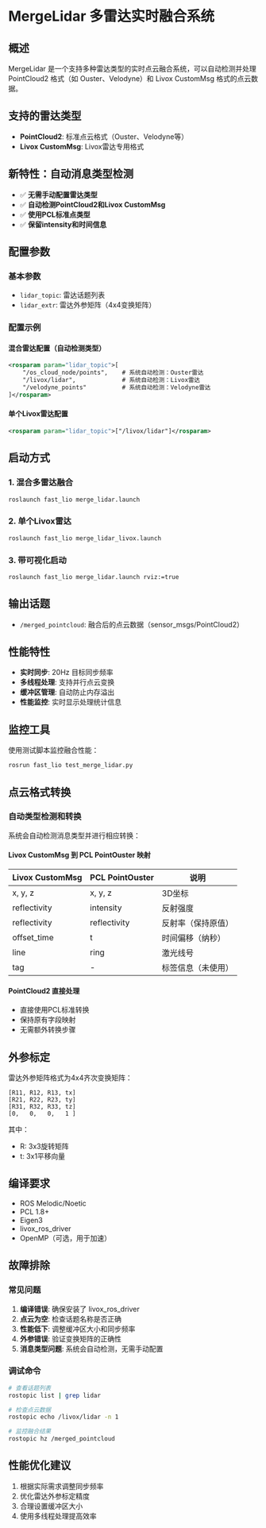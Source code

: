 # MergeLidar 多雷达实时融合系统

## 概述
MergeLidar 是一个支持多种雷达类型的实时点云融合系统，可以自动检测并处理 PointCloud2 格式（如 Ouster、Velodyne）和 Livox CustomMsg 格式的点云数据。

## 支持的雷达类型
- **PointCloud2**: 标准点云格式（Ouster、Velodyne等）
- **Livox CustomMsg**: Livox雷达专用格式

## 新特性：自动消息类型检测
- ✅ **无需手动配置雷达类型**
- ✅ **自动检测PointCloud2和Livox CustomMsg**
- ✅ **使用PCL标准点类型**
- ✅ **保留intensity和时间信息**

## 配置参数

### 基本参数
- `lidar_topic`: 雷达话题列表
- `lidar_extr`: 雷达外参矩阵（4x4变换矩阵）

### 配置示例

#### 混合雷达配置（自动检测类型）
```xml
<rosparam param="lidar_topic">[
    "/os_cloud_node/points",    # 系统自动检测：Ouster雷达
    "/livox/lidar",             # 系统自动检测：Livox雷达
    "/velodyne_points"          # 系统自动检测：Velodyne雷达
]</rosparam>
```

#### 单个Livox雷达配置
```xml
<rosparam param="lidar_topic">["/livox/lidar"]</rosparam>
```

## 启动方式

### 1. 混合多雷达融合
```bash
roslaunch fast_lio merge_lidar.launch
```

### 2. 单个Livox雷达
```bash
roslaunch fast_lio merge_lidar_livox.launch
```

### 3. 带可视化启动
```bash
roslaunch fast_lio merge_lidar.launch rviz:=true
```

## 输出话题
- `/merged_pointcloud`: 融合后的点云数据（sensor_msgs/PointCloud2）

## 性能特性
- **实时同步**: 20Hz 目标同步频率
- **多线程处理**: 支持并行点云变换
- **缓冲区管理**: 自动防止内存溢出
- **性能监控**: 实时显示处理统计信息

## 监控工具
使用测试脚本监控融合性能：
```bash
rosrun fast_lio test_merge_lidar.py
```

## 点云格式转换

### 自动类型检测和转换
系统会自动检测消息类型并进行相应转换：

#### Livox CustomMsg 到 PCL PointOuster 映射
| Livox CustomMsg | PCL PointOuster   | 说明                    |
|----------------|-------------------|------------------------|
| x, y, z        | x, y, z          | 3D坐标                 |
| reflectivity   | intensity        | 反射强度               |
| reflectivity   | reflectivity     | 反射率（保持原值）        |
| offset_time    | t                | 时间偏移（纳秒）         |
| line           | ring             | 激光线号               |
| tag            | -                | 标签信息（未使用）        |

#### PointCloud2 直接处理
- 直接使用PCL标准转换
- 保持原有字段映射
- 无需额外转换步骤

## 外参标定
雷达外参矩阵格式为4x4齐次变换矩阵：
```
[R11, R12, R13, tx]
[R21, R22, R23, ty]
[R31, R32, R33, tz]
[0,   0,   0,   1 ]
```

其中：
- R: 3x3旋转矩阵
- t: 3x1平移向量

## 编译要求
- ROS Melodic/Noetic
- PCL 1.8+
- Eigen3
- livox_ros_driver
- OpenMP（可选，用于加速）

## 故障排除

### 常见问题
1. **编译错误**: 确保安装了 livox_ros_driver
2. **点云为空**: 检查话题名称是否正确
3. **性能低下**: 调整缓冲区大小和同步频率
4. **外参错误**: 验证变换矩阵的正确性
5. **消息类型问题**: 系统会自动检测，无需手动配置

### 调试命令
```bash
# 查看话题列表
rostopic list | grep lidar

# 检查点云数据
rostopic echo /livox/lidar -n 1

# 监控融合结果
rostopic hz /merged_pointcloud
```

## 性能优化建议
1. 根据实际需求调整同步频率
2. 优化雷达外参标定精度
3. 合理设置缓冲区大小
4. 使用多线程处理提高效率
